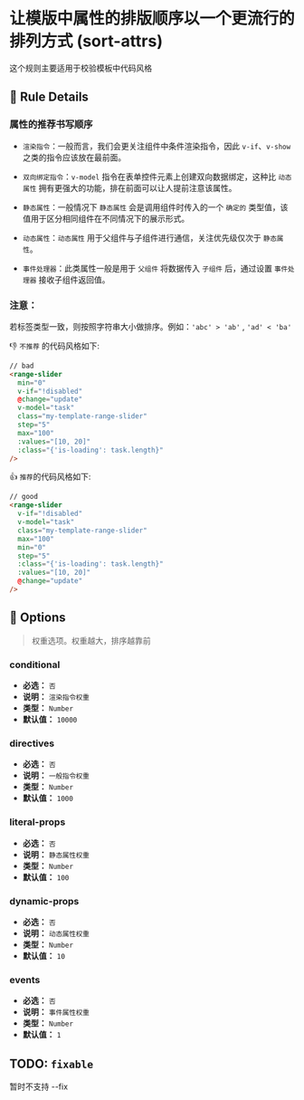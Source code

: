 # 让模版中属性的排版顺序以一个更流行的排列方式 (sort-attrs)

这个规则主要适用于校验模板中代码风格

## :book: Rule Details

### 属性的推荐书写顺序 

+ `渲染指令`：一般而言，我们会更关注组件中条件渲染指令，因此 `v-if`、`v-show` 之类的指令应该放在最前面。

+ `双向绑定指令`：`v-model` 指令在表单控件元素上创建双向数据绑定，这种比 `动态属性` 拥有更强大的功能，排在前面可以让人提前注意该属性。

+ `静态属性`：一般情况下 `静态属性` 会是调用组件时传入的一个 `确定的` 类型值，该值用于区分相同组件在不同情况下的展示形式。

+ `动态属性`：`动态属性` 用于父组件与子组件进行通信，关注优先级仅次于 `静态属性`。

+ `事件处理器`：此类属性一般是用于 `父组件` 将数据传入 `子组件` 后，通过设置 `事件处理器` 接收子组件返回值。

### **注意**：

若标签类型一致，则按照字符串大小做排序。例如：`'abc' > 'ab'` , `'ad' < 'ba'`
    
:-1: `不推荐` 的代码风格如下:

```html
// bad
<range-slider 
  min="0"
  v-if="!disabled"
  @change="update"
  v-model="task"
  class="my-template-range-slider"
  step="5"
  max="100"
  :values="[10, 20]"
  :class="{'is-loading': task.length}"
/>
```

:+1: `推荐`的代码风格如下:

```html
// good
<range-slider 
  v-if="!disabled"
  v-model="task"
  class="my-template-range-slider"
  max="100"
  min="0"
  step="5"
  :class="{'is-loading': task.length}"
  :values="[10, 20]"
  @change="update"
/>
```

## :wrench: Options

> 权重选项。权重越大，排序越靠前

### conditional

- **必选：** `否`
- **说明：** `渲染指令权重`	
- **类型：** `Number`
- **默认值：** `10000`

### directives

- **必选：** `否`
- **说明：** `一般指令权重`	
- **类型：** `Number`
- **默认值：** `1000`

### literal-props

- **必选：** `否`
- **说明：** `静态属性权重`	
- **类型：** `Number`
- **默认值：** `100`

### dynamic-props

- **必选：** `否`
- **说明：** `动态属性权重`	
- **类型：** `Number`
- **默认值：** `10`

### events

- **必选：** `否`
- **说明：** `事件属性权重`	
- **类型：** `Number`
- **默认值：** `1`

## TODO: `fixable`

暂时不支持 --fix
